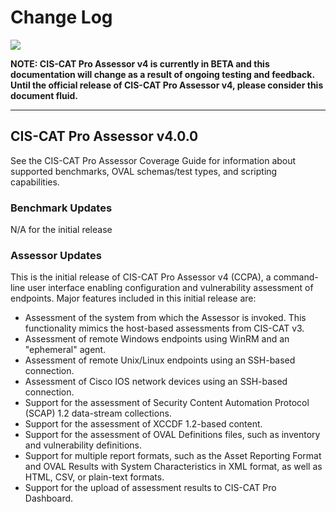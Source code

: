 Change Log
==========

![](http://i.imgur.com/5yZfZi5.jpg)

**NOTE: CIS-CAT Pro Assessor v4 is currently in BETA and this documentation will change as a result of ongoing testing and feedback.  Until the official release of CIS-CAT Pro Assessor v4, please consider this document fluid.**

----------

CIS-CAT Pro Assessor v4.0.0
---------------------------
See the CIS-CAT Pro Assessor Coverage Guide for information about supported benchmarks, OVAL schemas/test types, and scripting capabilities.

### Benchmark Updates ###
N/A for the initial release

### Assessor Updates ###
This is the initial release of CIS-CAT Pro Assessor v4 (CCPA), a command-line user interface enabling configuration and vulnerability assessment of endpoints.  Major features included in this initial release are:

- Assessment of the system from which the Assessor is invoked.  This functionality mimics the host-based assessments from CIS-CAT v3.
- Assessment of remote Windows endpoints using WinRM and an "ephemeral" agent.
- Assessment of remote Unix/Linux endpoints using an SSH-based connection.
- Assessment of Cisco IOS network devices using an SSH-based connection.
- Support for the assessment of Security Content Automation Protocol (SCAP) 1.2 data-stream collections.
- Support for the assessment of XCCDF 1.2-based content.
- Support for the assessment of OVAL Definitions files, such as inventory and vulnerability definitions.
- Support for multiple report formats, such as the Asset Reporting Format and OVAL Results with System Characteristics in XML format, as well as HTML, CSV, or plain-text formats.
- Support for the upload of assessment results to CIS-CAT Pro Dashboard.